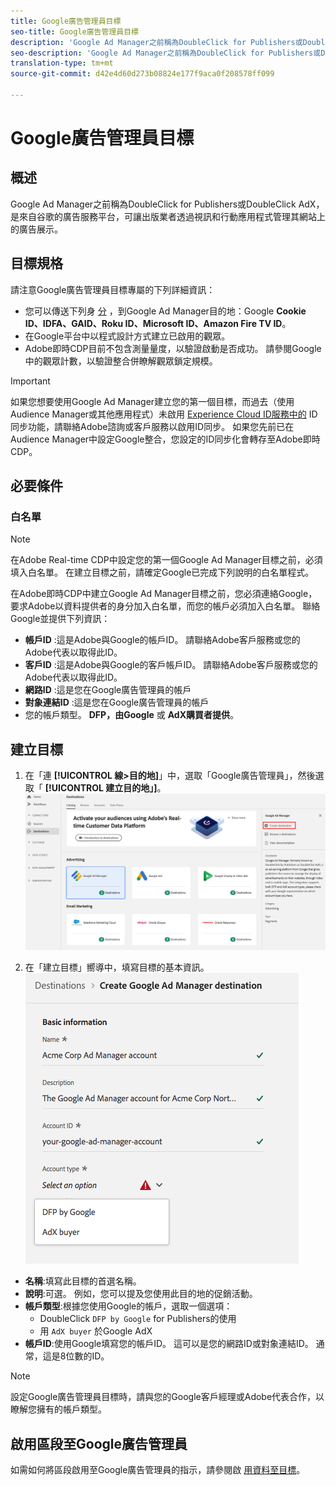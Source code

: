 ```yaml
---
title: Google廣告管理員目標
seo-title: Google廣告管理員目標
description: 'Google Ad Manager之前稱為DoubleClick for Publishers或DoubleClick AdX，是來自谷歌的廣告服務平台，可讓出版業者透過視訊和行動應用程式管理其網站上的廣告展示。 '
seo-description: 'Google Ad Manager之前稱為DoubleClick for Publishers或DoubleClick AdX，是來自谷歌的廣告服務平台，可讓出版業者透過視訊和行動應用程式管理其網站上的廣告展示。 '
translation-type: tm+mt
source-git-commit: d42e4d60d273b08824e177f9aca0f208578ff099

---
```



# Google廣告管理員目標

## 概述

Google Ad Manager之前稱為DoubleClick for Publishers或DoubleClick AdX，是來自谷歌的廣告服務平台，可讓出版業者透過視訊和行動應用程式管理其網站上的廣告展示。

## 目標規格

請注意Google廣告管理員目標專屬的下列詳細資訊：

* 您可以傳送下列身 [分](https://www.adobe.io/apis/experienceplatform/home/profile-identity-segmentation/profile-identity-segmentation-services.html#!api-specification/markdown/narrative/technical_overview/identity_namespace_overview/identity_namespace_overview.md) ，到Google Ad Manager目的地：Google **Cookie ID、IDFA、GAID、Roku ID、Microsoft ID、Amazon Fire TV ID**。
* 在Google平台中以程式設計方式建立已啟用的觀眾。
* Adobe即時CDP目前不包含測量量度，以驗證啟動是否成功。 請參閱Google中的觀眾計數，以驗證整合併瞭解觀眾鎖定規模。

>[!IMPORTANT]
>
>如果您想要使用Google Ad Manager建立您的第一個目標，而過去（使用Audience Manager或其他應用程式）未啟用 [Experience Cloud ID服務中的](https://docs.adobe.com/content/help/en/id-service/using/id-service-api/methods/idsync.html) ID同步功能，請聯絡Adobe諮詢或客戶服務以啟用ID同步。 如果您先前已在Audience Manager中設定Google整合，您設定的ID同步化會轉存至Adobe即時CDP。

## 必要條件

### 白名單

>[!NOTE]
>
>在Adobe Real-time CDP中設定您的第一個Google Ad Manager目標之前，必須填入白名單。 在建立目標之前，請確定Google已完成下列說明的白名單程式。

在Adobe即時CDP中建立Google Ad Manager目標之前，您必須連絡Google，要求Adobe以資料提供者的身分加入白名單，而您的帳戶必須加入白名單。 聯絡Google並提供下列資訊：

* **帳戶ID** :這是Adobe與Google的帳戶ID。 請聯絡Adobe客戶服務或您的Adobe代表以取得此ID。
* **客戶ID** :這是Adobe與Google的客戶帳戶ID。 請聯絡Adobe客戶服務或您的Adobe代表以取得此ID。
* **網路ID** :這是您在Google廣告管理員的帳戶
* **對象連結ID** :這是您在Google廣告管理員的帳戶
* 您的帳戶類型。 **DFP，由Google** 或 **AdX購買者提供**。

## 建立目標

1. 在「連 **[!UICONTROL 線>目的地]**」中，選取「Google廣告管理員」，然後選取「 **[!UICONTROL 建立目的地」]**。
   ![Connect Google Ad Manager目標](/help/rtcdp/destinations/assets/google-ad-manager-destination.png)

2. 在「建立目標」嚮導中，填寫目標的基本資訊。
   ![基本資訊Google廣告管理員](/help/rtcdp/destinations/assets/google-ad-manager-basic-information.png)
* **名稱**:填寫此目標的首選名稱。
* **說明**:可選。 例如，您可以提及您使用此目的地的促銷活動。
* **帳戶類型**:根據您使用Google的帳戶，選取一個選項：
   * DoubleClick `DFP by Google` for Publishers的使用
   * 用 `AdX buyer` 於Google AdX
* **帳戶ID**:使用Google填寫您的帳戶ID。 這可以是您的網路ID或對象連結ID。 通常，這是8位數的ID。

>[!NOTE]
>
>設定Google廣告管理員目標時，請與您的Google客戶經理或Adobe代表合作，以瞭解您擁有的帳戶類型。

## 啟用區段至Google廣告管理員

如需如何將區段啟用至Google廣告管理員的指示，請參閱啟 [用資料至目標](/help/rtcdp/destinations/activate-destinations.md)。